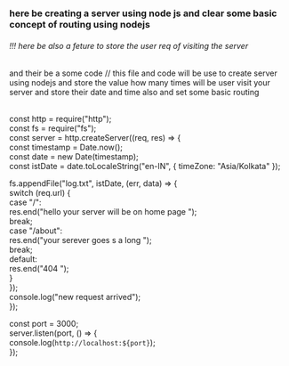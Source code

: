 <h3>here be creating a server using node js and clear some basic concept of routing using nodejs</h3>
<h6>!!! here be also a feture to store the user req  of visiting the server </h6> and their be a some code 
// this file and code will be use to create server using nodejs and store the value how many times will be  user visit your server and store their date and time also and set some basic routing
<br><br>

const http = require("http"); <br>
const fs = require("fs");<br>
const server = http.createServer((req, res) => {<br>
  const timestamp = Date.now();<br>
  const date = new Date(timestamp);<br>
  const istDate = date.toLocaleString("en-IN", { timeZone: "Asia/Kolkata" });<br>

  fs.appendFile("log.txt", istDate, (err, data) => {<br>
    switch (req.url) {<br>
      case "/":<br>
        res.end("hello your server will be on home page ");<br>
        break;<br>
      case "/about":<br>
        res.end("your serever goes s a long ");<br>
        break;<br>
      default:<br>
        res.end("404 ");<br>
    }<br>
  });<br>
  console.log("new request arrived");<br>
});<br>

const port = 3000;<br>
server.listen(port, () => {<br>
  console.log(`http://localhost:${port}`);<br>
});<br>
